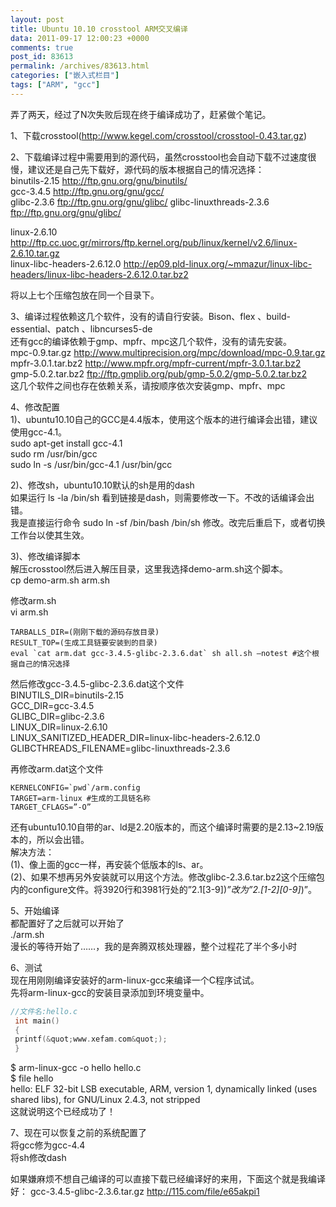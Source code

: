 ```yaml
---
layout: post
title: Ubuntu 10.10 crosstool ARM交叉编译
data: 2011-09-17 12:00:23 +0000
comments: true
post_id: 83613
permalink: /archives/83613.html
categories: ["嵌入式栏目"]
tags: ["ARM", "gcc"]
---
```


弄了两天，经过了N次失败后现在终于编译成功了，赶紧做个笔记。

1、下载crosstool(http://www.kegel.com/crosstool/crosstool-0.43.tar.gz)

2、下载编译过程中需要用到的源代码，虽然crosstool也会自动下载不过速度很慢，建议还是自己先下载好，源代码的版本根据自己的情况选择：  
binutils-2.15 http://ftp.gnu.org/gnu/binutils/  
gcc-3.4.5 http://ftp.gnu.org/gnu/gcc/  
glibc-2.3.6 ftp://ftp.gnu.org/gnu/glibc/ 
glibc-linuxthreads-2.3.6 ftp://ftp.gnu.org/gnu/glibc/  

linux-2.6.10 http://ftp.cc.uoc.gr/mirrors/ftp.kernel.org/pub/linux/kernel/v2.6/linux-2.6.10.tar.gz  
linux-libc-headers-2.6.12.0 http://ep09.pld-linux.org/~mmazur/linux-libc-headers/linux-libc-headers-2.6.12.0.tar.bz2  

将以上七个压缩包放在同一个目录下。

3、编译过程依赖这几个软件，没有的请自行安装。Bison、flex 、build-essential、patch 、libncurses5-de  
还有gcc的编译依赖于gmp、mpfr、mpc这几个软件，没有的请先安装。  
mpc-0.9.tar.gz http://www.multiprecision.org/mpc/download/mpc-0.9.tar.gz  
mpfr-3.0.1.tar.bz2 http://www.mpfr.org/mpfr-current/mpfr-3.0.1.tar.bz2  
gmp-5.0.2.tar.bz2 ftp://ftp.gmplib.org/pub/gmp-5.0.2/gmp-5.0.2.tar.bz2  
这几个软件之间也存在依赖关系，请按顺序依次安装gmp、mpfr、mpc  

4、修改配置  
1)、ubuntu10.10自己的GCC是4.4版本，使用这个版本的进行编译会出错，建议使用gcc-4.1。  
sudo apt-get install gcc-4.1  
sudo rm /usr/bin/gcc  
sudo ln -s /usr/bin/gcc-4.1 /usr/bin/gcc  

2)、修改sh，ubuntu10.10默认的sh是用的dash  
如果运行 ls -la /bin/sh 看到链接是dash，则需要修改一下。不改的话编译会出错。  
我是直接运行命令 sudo ln -sf /bin/bash /bin/sh 修改。改完后重启下，或者切换工作台以使其生效。  

3)、修改编译脚本  
解压crosstool然后进入解压目录，这里我选择demo-arm.sh这个脚本。  
cp demo-arm.sh arm.sh

修改arm.sh  
vi arm.sh  

    TARBALLS_DIR=(刚刚下载的源码存放目录)  
    RESULT_TOP=(生成工具链要安装到的目录)  
    eval `cat arm.dat gcc-3.4.5-glibc-2.3.6.dat` sh all.sh –notest #这个根据自己的情况选择

然后修改gcc-3.4.5-glibc-2.3.6.dat这个文件  
BINUTILS_DIR=binutils-2.15  
GCC_DIR=gcc-3.4.5  
GLIBC_DIR=glibc-2.3.6  
LINUX_DIR=linux-2.6.10  
LINUX_SANITIZED_HEADER_DIR=linux-libc-headers-2.6.12.0  
GLIBCTHREADS_FILENAME=glibc-linuxthreads-2.3.6  

再修改arm.dat这个文件  

    KERNELCONFIG=`pwd`/arm.config  
    TARGET=arm-linux #生成的工具链名称  
    TARGET_CFLAGS=”-O”  

还有ubuntu10.10自带的ar、ld是2.20版本的，而这个编译时需要的是2.13~2.19版本的，所以会出错。  
解决方法：  
(1)、像上面的gcc一样，再安装个低版本的ls、ar。  
(2)、如果不想再另外安装就可以用这个方法。修改glibc-2.3.6.tar.bz2这个压缩包内的configure文件。将3920行和3981行处的”2.1[3-9])*”改为”2.[1-2][0-9]*)”。  

5、开始编译  
都配置好了之后就可以开始了  
./arm.sh  
漫长的等待开始了……，我的是奔腾双核处理器，整个过程花了半个多小时  

6、测试  
现在用刚刚编译安装好的arm-linux-gcc来编译一个C程序试试。  
先将arm-linux-gcc的安装目录添加到环境变量中。  

``` c
//文件名:hello.c
 int main()
 {
 printf(&quot;www.xefam.com&quot;);
 }
```


$ arm-linux-gcc -o hello hello.c  
$ file hello  
hello: ELF 32-bit LSB executable, ARM, version 1, dynamically linked (uses shared libs), for GNU/Linux 2.4.3, not stripped  
这就说明这个已经成功了！

7、现在可以恢复之前的系统配置了  
将gcc修为gcc-4.4  
将sh修改dash  

如果嫌麻烦不想自己编译的可以直接下载已经编译好的来用，下面这个就是我编译好：
gcc-3.4.5-glibc-2.3.6.tar.gz http://115.com/file/e65akpi1
